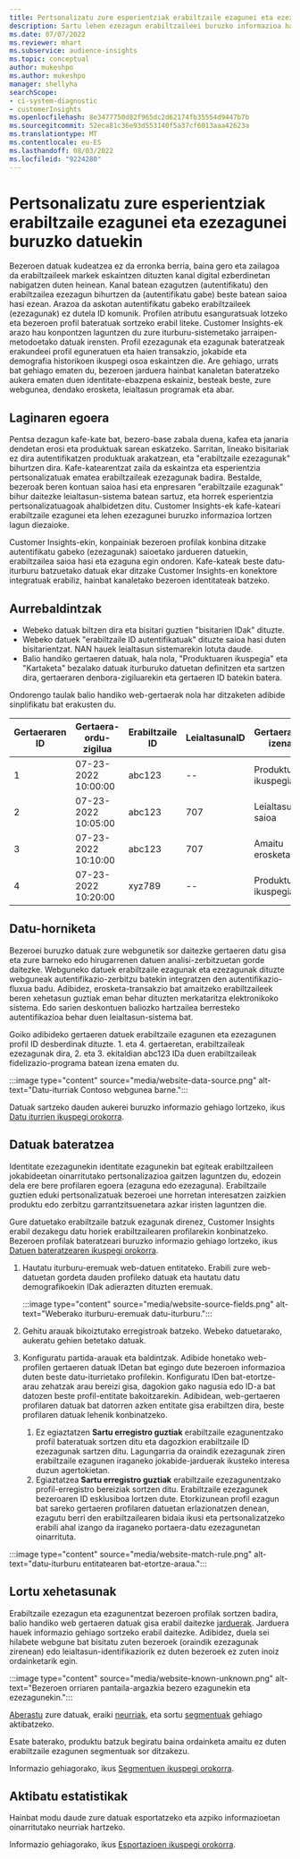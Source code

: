 ```yaml
---
title: Pertsonalizatu zure esperientziak erabiltzaile ezagunei eta ezezagunei buruzko datuekin
description: Sartu lehen ezezagun erabiltzaileei buruzko informazioa haien identitatea ezagutzen duzunean.
ms.date: 07/07/2022
ms.reviewer: mhart
ms.subservice: audience-insights
ms.topic: conceptual
author: mukeshpo
ms.author: mukeshpo
manager: shellyha
searchScope:
- ci-system-diagnostic
- customerInsights
ms.openlocfilehash: 8e3477750d82f965dc2d62174fb35554d9447b7b
ms.sourcegitcommit: 52eca81c36e93d553140f5a37cf6013aaa42623a
ms.translationtype: MT
ms.contentlocale: eu-ES
ms.lasthandoff: 08/03/2022
ms.locfileid: "9224280"
---
```

# <a name="personalize-your-experiences-with-data-about-known-and-unknown-users"></a>Pertsonalizatu zure esperientziak erabiltzaile ezagunei eta ezezagunei buruzko datuekin

Bezeroen datuak kudeatzea ez da erronka berria, baina gero eta zailagoa da erabiltzaileek markek eskaintzen dituzten kanal digital ezberdinetan nabigatzen duten heinean. Kanal batean ezagutzen (autentifikatu) den erabiltzailea ezezagun bihurtzen da (autentifikatu gabe) beste batean saioa hasi ezean. Arazoa da askotan autentifikatu gabeko erabiltzaileek (ezezagunak) ez dutela ID komunik. Profilen atributu esanguratsuak lotzeko eta bezeroen profil bateratuak sortzeko erabil liteke. Customer Insights-ek arazo hau konpontzen laguntzen du zure iturburu-sistemetako jarraipen-metodoetako datuak irensten. Profil ezezagunak eta ezagunak bateratzeak erakundeei profil eguneratuen eta haien transakzio, jokabide eta demografia historikoen ikuspegi osoa eskaintzen die. Are gehiago, urrats bat gehiago ematen du, bezeroen jarduera hainbat kanaletan bateratzeko aukera ematen duen identitate-ebazpena eskainiz, besteak beste, zure webgunea, dendako erosketa, leialtasun programak eta abar.

## <a name="sample-scenario"></a>Laginaren egoera

Pentsa dezagun kafe-kate bat, bezero-base zabala duena, kafea eta janaria dendetan erosi eta produktuak sarean eskatzeko. Sarritan, lineako bisitariak ez dira autentifikatzen produktuak arakatzean, eta "erabiltzaile ezezagunak" bihurtzen dira. Kafe-katearentzat zaila da eskaintza eta esperientzia pertsonalizatuak ematea erabiltzaileak ezezagunak badira. Bestalde, bezeroak beren kontuan saioa hasi eta enpresaren "erabiltzaile ezagunak" bihur daitezke leialtasun-sistema batean sartuz, eta horrek esperientzia pertsonalizatuagoak ahalbidetzen ditu. Customer Insights-ek kafe-kateari erabiltzaile ezagunei eta lehen ezezagunei buruzko informazioa lortzen lagun diezaioke.

Customer Insights-ekin, konpainiak bezeroen profilak konbina ditzake autentifikatu gabeko (ezezagunak) saioetako jardueren datuekin, erabiltzailea saioa hasi eta ezaguna egin ondoren. Kafe-kateak beste datu-iturburu batzuetako datuak ekar ditzake Customer Insights-en konektore integratuak erabiliz, hainbat kanaletako bezeroen identitateak batzeko.

## <a name="prerequisites"></a>Aurrebaldintzak

- Webeko datuak biltzen dira eta bisitari guztien "bisitarien IDak" dituzte.
- Webeko datuek "erabiltzaile ID autentifikatuak" dituzte saioa hasi duten bisitarientzat. NAN hauek leialtasun sistemarekin lotuta daude.
- Balio handiko gertaeren datuak, hala nola, "Produktuaren ikuspegia" eta "Kartaketa" bezalako datuak iturburuko datuetan definitzen eta sartzen dira, gertaeraren denbora-zigiluarekin eta gertaeren ID batekin batera.

Ondorengo taulak balio handiko web-gertaerak nola har ditzaketen adibide sinplifikatu bat erakusten du.

|Gertaeraren ID|Gertaera-ordu-zigilua|Erabiltzaile ID|LeialtasunaID|Gertaeraren izena|
|--|--|--|--|--|
|1|07-23-2022 10:00:00|abc123|--|Produktuen ikuspegia|
|2|07-23-2022 10:05:00|abc123|707|Leialtasun-saioa|
|3|07-23-2022 10:10:00|abc123|707|Amaitu erosketa|
|4|07-23-2022 10:20:00|xyz789|--|Produktuen ikuspegia|

## <a name="data-ingestion"></a>Datu-horniketa

Bezeroei buruzko datuak zure webgunetik sor daitezke gertaeren datu gisa eta zure barneko edo hirugarrenen datuen analisi-zerbitzuetan gorde daitezke. Webguneko datuek erabiltzaile ezagunak eta ezezagunak dituzte webguneak autentifikazio-zerbitzu batekin integratzen den autentifikazio-fluxua badu. Adibidez, erosketa-transakzio bat amaitzeko erabiltzaileek beren xehetasun guztiak eman behar dituzten merkataritza elektronikoko sistema. Edo sarien deskontuen baliozko hartzailea berresteko autentifikazioa behar duen leialtasun-sistema bat.

Goiko adibideko gertaeren datuek erabiltzaile ezagunen eta ezezagunen profil ID desberdinak dituzte. 1. eta 4. gertaeretan, erabiltzaileak ezezagunak dira, 2. eta 3. ekitaldian abc123 IDa duen erabiltzaileak fidelizazio-programa batean izena ematen du.

:::image type="content" source="media/website-data-source.png" alt-text="Datu-iturriak Contoso webgunea barne.":::

Datuak sartzeko dauden aukerei buruzko informazio gehiago lortzeko, ikus [Datu iturrien ikuspegi orokorra](data-sources.md).

## <a name="data-unification"></a>Datuak bateratzea

Identitate ezezagunekin identitate ezagunekin bat egiteak erabiltzaileen jokabideetan oinarritutako pertsonalizazioa gaitzen laguntzen du, edozein dela ere bere profilaren egoera (ezaguna edo ezezaguna). Erabiltzaile guztien eduki pertsonalizatuak bezeroei une horretan interesatzen zaizkien produktu edo zerbitzu garrantzitsuenetara azkar iristen laguntzen die.

Gure datuetako erabiltzaile batzuk ezagunak direnez, Customer Insights erabil dezakegu datu horiek erabiltzailearen profilarekin konbinatzeko. Bezeroen profilak bateratzeari buruzko informazio gehiago lortzeko, ikus [Datuen bateratzearen ikuspegi orokorra](data-unification.md).

1. Hautatu iturburu-eremuak web-datuen entitateko. Erabili zure web-datuetan gordeta dauden profileko datuak eta hautatu datu demografikoekin IDak adierazten dituzten eremuak.

   :::image type="content" source="media/website-source-fields.png" alt-text="Weberako iturburu-eremuak datu-iturburu.":::

1. Gehitu arauak bikoiztutako erregistroak batzeko. Webeko datuetarako, aukeratu gehien betetako datuak.

1. Konfiguratu partida-arauak eta baldintzak. Adibide honetako web-profilen gertaeren datuak IDetan bat egingo dute bezeroen informazioa duten beste datu-iturrietako profilekin. Konfiguratu IDen bat-etortze-arau zehatzak arau bereizi gisa, dagokion gako nagusia edo ID-a bat datozen beste profil-entitate bakoitzarekin. Adibidean, web-gertaeren profilaren datuak bat datorren azken entitate gisa erabiltzen dira, beste profilaren datuak lehenik konbinatzeko.
   1. Ez egiaztatzen **Sartu erregistro guztiak** erabiltzaile ezagunentzako profil bateratuak sortzen ditu eta dagozkion erabiltzaile ID ezezagunak sartzen ditu. Lagungarria da oraindik ezezagunak ziren erabiltzaile ezagunen iraganeko jokabide-jarduerak ikusteko interesa duzun agertokietan.
   1. Egiaztatzea **Sartu erregistro guztiak** erabiltzaile ezezagunentzako profil-erregistro bereiziak sortzen ditu. Erabiltzaile ezezagunek bezeroaren ID esklusiboa lortzen dute. Etorkizunean profil ezagun bat sareko gertaeren profilaren datuetan erlazionatzen denean, ezagutu berri den erabiltzailearen bidaia ikusi eta pertsonalizatzeko erabili ahal izango da iraganeko portaera-datu ezezagunetan oinarrituta.

:::image type="content" source="media/website-match-rule.png" alt-text="datu-iturburu entitatearen bat-etortze-araua.":::

## <a name="get-insights"></a>Lortu xehetasunak

Erabiltzaile ezezagun eta ezagunentzat bezeroen profilak sortzen badira, balio handiko web gertaeren datuak gisa erabil daitezke [jarduerak](activities.md). Jarduera hauek informazio gehiago sortzeko erabil daitezke. Adibidez, duela sei hilabete webgune bat bisitatu zuten bezeroek (oraindik ezezagunak zirenean) edo leialtasun-identifikaziorik ez duten bezeroek ez zuten inoiz ordainketarik egin.

:::image type="content" source="media/website-known-unknown.png" alt-text="Bezeroen orriaren pantaila-argazkia bezero ezagunekin eta ezezagunekin.":::

[Aberastu](enrichment-hub.md) zure datuak, eraiki [neurriak](measures.md), eta sortu [segmentuak](segments.md) gehiago aktibatzeko.

Esate baterako, produktu batzuk begiratu baina ordainketa amaitu ez duten erabiltzaile ezagunen segmentuak sor ditzakezu.

Informazio gehiagorako, ikus [Segmentuen ikuspegi orokorra](segments.md).

## <a name="activate-insights"></a>Aktibatu estatistikak

Hainbat modu daude zure datuak esportatzeko eta azpiko informazioetan oinarritutako neurriak hartzeko.

Informazio gehiagorako, ikus [Esportazioen ikuspegi orokorra](export-destinations.md).
